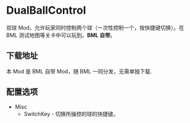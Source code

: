 # DualBallControl

双球 Mod，允许玩家同时控制两个球（一次性控制一个，按快捷键切换）。在 BML 测试地图等关卡中可以玩到。**BML 自带**。

## 下载地址

本 Mod 是 BML 自带 Mod，随 BML 一同分发，无需单独下载.

## 配置选项

- Misc
  * SwitchKey - 切换所操控的球的快捷键。
